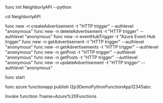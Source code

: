 func init NeighborlyAPI --python

cd NeighborlyAPI

func new -n createAdvertisement -t "HTTP trigger" --authlevel "anonymous"
func new -n deleteAdvertisement -t "HTTP trigger" --authlevel "anonymous"
func new -n eventHubTrigger -t "Azure Event Hub trigger"
func new -n getAdvertisement -t "HTTP trigger" --authlevel "anonymous"
func new -n getAdvertisements -t "HTTP trigger" --authlevel "anonymous"
func new -n getPost -t "HTTP trigger" --authlevel "anonymous"
func new -n getPosts -t "HTTP trigger" --authlevel "anonymous"
func new -n updateAdvertisement -t "HTTP trigger" --authlevel "anonymous"

func start

func azure functionapp publish l2p3DemoPythonFunctionApp12345abc

Invoke funcition 
?name=Azure%20Functions